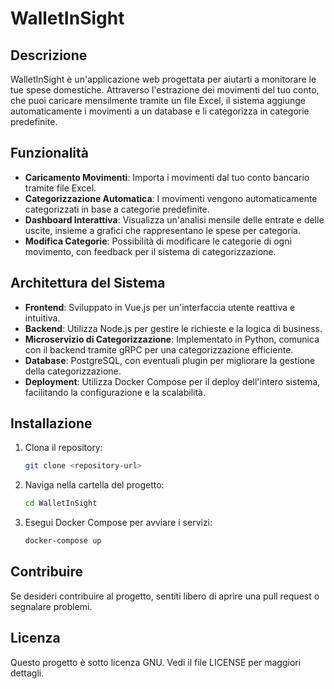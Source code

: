 # WalletInSight

## Descrizione
WalletInSight è un'applicazione web progettata per aiutarti a monitorare le tue spese domestiche.
Attraverso l'estrazione dei movimenti del tuo conto, che puoi caricare mensilmente tramite un file Excel, il sistema aggiunge automaticamente i movimenti a un database e li categorizza in categorie predefinite.

## Funzionalità
- **Caricamento Movimenti**: Importa i movimenti dal tuo conto bancario tramite file Excel.
- **Categorizzazione Automatica**: I movimenti vengono automaticamente categorizzati in base a categorie predefinite.
- **Dashboard Interattiva**: Visualizza un'analisi mensile delle entrate e delle uscite, insieme a grafici che rappresentano le spese per categoria.
- **Modifica Categorie**: Possibilità di modificare le categorie di ogni movimento, con feedback per il sistema di categorizzazione.

## Architettura del Sistema
- **Frontend**: Sviluppato in Vue.js per un'interfaccia utente reattiva e intuitiva.
- **Backend**: Utilizza Node.js per gestire le richieste e la logica di business.
- **Microservizio di Categorizzazione**: Implementato in Python, comunica con il backend tramite gRPC per una categorizzazione efficiente.
- **Database**: PostgreSQL, con eventuali plugin per migliorare la gestione della categorizzazione.
- **Deployment**: Utilizza Docker Compose per il deploy dell'intero sistema, facilitando la configurazione e la scalabilità.

## Installazione
1. Clona il repository:
   ```bash
   git clone <repository-url>
   ```
2. Naviga nella cartella del progetto:
   ```bash
   cd WalletInSight
   ```
3. Esegui Docker Compose per avviare i servizi:
   ```bash
   docker-compose up
   ```

## Contribuire
Se desideri contribuire al progetto, sentiti libero di aprire una pull request o segnalare problemi.

## Licenza
Questo progetto è sotto licenza GNU. Vedi il file LICENSE per maggiori dettagli.